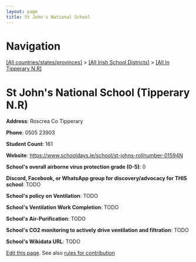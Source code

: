 ```yaml
---
layout: page
title: St John's National School
---
```

# Navigation

[[All countries/states/provinces]](../../..) > [[All Irish School Districts]](../..) > [[All In Tipperary N.R]](..)

# St John's National School (Tipperary N.R)

**Address**: Roscrea Co Tipperary

**Phone**: 0505 23903

**Student Count**: 161

**Website**: <https://www.schooldays.ie/school/st-johns-rollnumber-01594N>

**School's overall airborne virus protection grade (0-5)**: 0

**Discord, Facebook, or WhatsApp group for discovery/advocacy for THIS school**: TODO

**School's policy on Ventilation**: TODO

**School's Ventilation Work Completion**: TODO

**School's Air-Purification**: TODO

**School's CO2 monitoring to actively drive ventilation and filtration**: TODO

**School's Wikidata URL**: TODO


[Edit this page](https://github.com/ventilate-schools/Ireland/edit/main/./Tipperary_N.R/St_John's_National_School.md). See also [rules for contribution](../../../contribution-rules/)